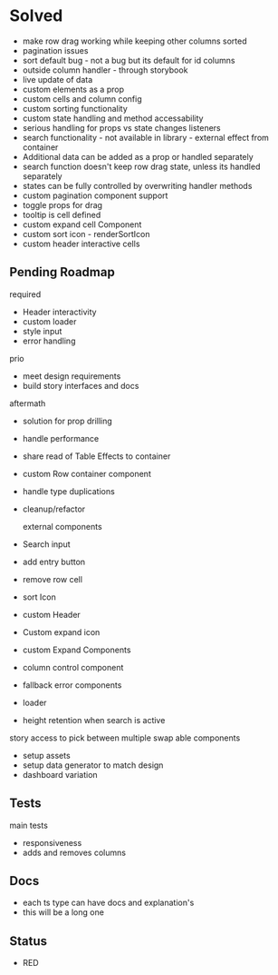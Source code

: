 # Solved

- make row drag working while keeping other columns sorted
- pagination issues
- sort default bug - not a bug but its default for id columns
- outside column handler - through storybook
- live update of data
- custom elements as a prop
- custom cells and column config
- custom sorting functionality
- custom state handling and method accessability
- serious handling for props vs state changes listeners
- search functionality - not available in library - external effect from container
- Additional data can be added as a prop or handled separately
- search function doesn't keep row drag state, unless its handled separately
- states can be fully controlled by overwriting handler methods
- custom pagination component support
- toggle props for drag
- tooltip is cell defined
- custom expand cell Component
- custom sort icon - renderSortIcon
- custom header interactive cells

## Pending Roadmap

  required

- Header interactivity
- custom loader
- style input
- error handling

 prio

- meet design requirements
- build story interfaces and docs

aftermath

- solution for prop drilling
- handle performance
- share read of Table Effects to container
- custom Row container component
- handle type duplications
- cleanup/refactor

  external components

- Search input
- add entry button
- remove row cell
- sort Icon
- custom Header
- Custom expand icon
- custom Expand Components
- column control component
- fallback error components
- loader
- height retention when search is active

 story access to pick between multiple swap able components

- setup assets
- setup data generator to match design
- dashboard variation

## Tests

 main tests

- responsiveness
- adds and removes columns

## Docs

- each ts type can have docs and explanation's
- this will be a long one

## Status

- RED
